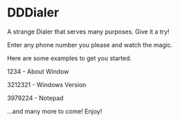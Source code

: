 # DDDialer
A strange Dialer that serves many purposes. Give it a try!

Enter any phone number you please and watch the magic.

Here are some examples to get you started.

1234 - About Window

3212321 - Windows Version

3979224 - Notepad


...and many more to come!
Enjoy!

